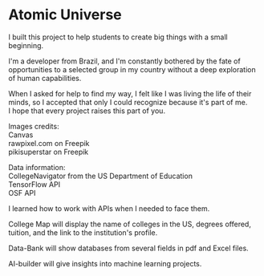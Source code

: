 # Atomic Universe


I built this project to help students to create
big things with a small beginning.<br>

I'm a developer from Brazil, and I'm constantly bothered by the fate of 
opportunities to a selected group in my country without a deep exploration of human capabilities.

When I asked for help to find my way, I felt like I was living the life of their minds, so I accepted that only I could recognize because it's part of me.<br> 
I hope that every project raises this part of you.


Images credits:<br>
Canvas<br>
rawpixel.com on Freepik<br>
pikisuperstar on Freepik<br>

Data information:<br>
CollegeNavigator from the US Department of Education<br>
TensorFlow API<br> 
OSF API<br>

I learned how to work with APIs when I needed to face them.<br>

College Map will display the name of colleges in the US, degrees offered, tuition, and the link to the institution's profile.<br>

Data-Bank will show databases from several fields in pdf and Excel files.

AI-builder will give insights into machine learning projects.
